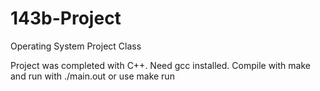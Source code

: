 # 143b-Project
Operating System Project Class

Project was completed with C++. Need gcc installed.
Compile with make and run with ./main.out or use make run
